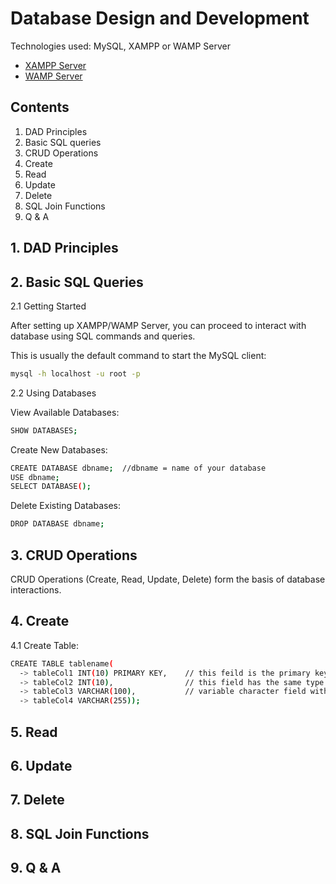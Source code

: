 # Database Design and Development

Technologies used: MySQL, XAMPP or WAMP Server

- [XAMPP Server](https://sourceforge.net/projects/xampp/)
- [WAMP Server](https://sourceforge.net/projects/wampserver/)

## Contents

1. DAD Principles
2. Basic SQL queries 
3. CRUD Operations
4. Create
5. Read
6. Update 
7. Delete
8. SQL Join Functions
9. Q & A


## 1. DAD Principles


## 2. Basic SQL Queries 

2.1 Getting Started

After setting up XAMPP/WAMP Server, you can proceed to interact with database using SQL commands and queries.

This is usually the default command to start the MySQL client:

```bash
mysql -h localhost -u root -p
````


2.2 Using Databases

View Available Databases: 
```bash
SHOW DATABASES;
````

Create New Databases: 
```bash
CREATE DATABASE dbname;  //dbname = name of your database
USE dbname;
SELECT DATABASE();
````

Delete Existing Databases: 
```bash
DROP DATABASE dbname;
````


## 3. CRUD Operations

CRUD Operations (Create, Read, Update, Delete) form the basis of database interactions. 

## 4. Create

4.1 Create Table: 
```bash
CREATE TABLE tablename(
  -> tableCol1 INT(10) PRIMARY KEY,    // this feild is the primary key which is an integer value of size 10
  -> tableCol2 INT(10),                // this field has the same type and size of a foreign key (later declared as foreign key constraint)
  -> tableCol3 VARCHAR(100),           // variable character field with size 100 chatacters
  -> tableCol4 VARCHAR(255));
````

## 5. Read


## 6. Update


## 7. Delete


## 8. SQL Join Functions


## 9. Q & A
